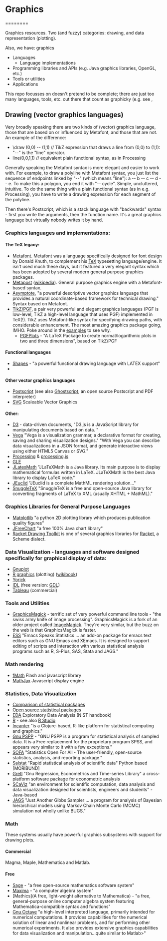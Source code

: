 # Graphics
========

Graphics resources.  Two  (and fuzzy) categories:  drawing, and data representation (plotting).

Also, we have:  graphics 

 * Languages
   * Language implementations
 * Programming libraries and APIs (e.g. Java graphics libraries, OpenGL, etc.)
 * Tools or utilities
 * Applications

This repo focusses on doesn't pretend to be complete; there are just too many languages, tools, etc. out there that count as graphicky (e.g. see [](http://www.geos.ed.ac.uk/homes/hcp/idletc.html), 

## Drawing (vector graphics languages)

Very broadly speaking there are two kinds of (vector) graphics language, those that are based on or influenced by Metafont, and those that are not.  An example of the difference:

  *  \draw (0,0) -- (1,1)    // TikZ expression that draws a line from (0,0) to (1,1):  "--" is the "line" operator.
  *  line(0,0,1,1)           // equivalent plain functional syntax, as in Processing

Generally speaking the Metafont syntax is more elegant and easier to work with.  For example, to draw a polyline with Metafont syntax, you just list the sequence of endpoints linked by "--" (which means "line"):  a -- b -- c -- d -- e.  To make this a polygon, you end it with "-- cycle".  Simple, uncluttered, intuitive.  To do the same thing with a plain functional syntax (as in e.g. Processing), you have to write a drawing expression for each segment of the polyline.

Then there's Postscript, which is a stack language with "backwards" syntax - first you write the arguments, then the function name.  It's a great graphics language but virtually nobody writes it by hand.

### Graphics languages and implementations:

#### The TeX legacy:

  * [Metafont](http://en.wikipedia.org/wiki/Metafont).  Metafont was a language specifically designed for font design by Donald Knuth, to complement his [TeX](http://en.wikipedia.org/wiki/TeX) typesetting language/engine.  It isn't used much these days, but it featured a very elegant syntax which has been adopted by several modern general purpose graphics packages.
  * [Metapost](https://www.tug.org/metapost.html)  ([wikipedia](http://en.wikipedia.org/wiki/MetaPost)).  General purpose graphics engine with a Metafont-based syntax.
  * [Asymptote](http://asymptote.sourceforge.net/), "a powerful descriptive vector graphics language that provides a natural coordinate-based framework for technical drawing."  Syntax based on Metafont.
  * [TikZ/PGF](http://en.wikipedia.org/wiki/PGF/TikZ), a pair very powerful and elegant graphics languages (PGF is low-level, TikZ a high-level language that uses PGF) implemented in TeX(!).  TikZ uses Metafont-like syntax for specifying drawing paths, with considerable enhancement.  The most amazing graphics package going, IMHO.  Poke around in the [examples](http://www.texample.net/tikz/examples/) to see why.
    *  [PGFPlots](http://pgfplots.sourceforge.net/) - "A LaTeX Package to create normal/logarithmic plots in two and three dimensions", based on TikZ/PGF
 
#### Functional languages

  * [Shapes](http://lang-shapes.sourceforge.net/) - "a powerful functional drawing language with LATEX support"
  * 

#### Other vector graphics languages
  * [Postscript](http://en.wikipedia.org/wiki/PostScript) (see also [Ghostscript](http://www.ghostscript.com/), an open source Postscript and PDF interpreter)
  * [SVG](http://en.wikipedia.org/wiki/Scalable_Vector_Graphics) Scaleable Vector Graphics

#### Other:
  * [D3](http://d3js.org/) - data-driven documents, "D3.js is a JavaScript library for manipulating documents based on data. "
  * [Vega](https://github.com/trifacta/vega) "Vega is a visualization grammar, a declarative format for creating, saving and sharing visualization designs."  "With Vega you can describe data visualizations in a JSON format, and generate interactive views using either HTML5 Canvas or SVG."
  * [Processing](http://processing.org/) & [processing.js](http://processingjs.org/)
  * [GLE](http://glx.sourceforge.net/)
  * [JLatexMath](http://forge.scilab.org/index.php/p/jlatexmath/) "JLaTeXMath is a Java library. Its main purpose is to display mathematical formulas written in LaTeX. JLaTeXMath is the best Java library to display LaTeX code."
  * [JEuclid](http://jeuclid.sourceforge.net/) "JEuclid is a complete MathML rendering solution..."
  * [SnuggleTeX](http://www2.ph.ed.ac.uk/snuggletex/documentation/overview-and-features.html) "SnuggleTeX is a free and open-source Java library for converting fragments of LaTeX to XML (usually XHTML + MathML)."

### Graphics Libraries for General Purpose Languages
  * [Matplotlib](http://matplotlib.org/) "a python 2D plotting library which produces publication quality figures"
  * [JFreeChart](http://www.jfree.org/jfreechart/) "a free 100% Java chart library"
  * [Racket Drawing Toolkit](http://docs.racket-lang.org/draw/index.html) is one of several graphics libraries for [Racket](http://racket-lang.org/), a Scheme dialect.

### Data Visualization - languages and software designed specifically for graphical display of data:

  * [Gnuplot](http://www.gnuplot.info/)
  * [R graphics](http://cran.r-project.org/web/views/Graphics.html) (plotting) ([wikibook](http://en.wikibooks.org/wiki/R_Programming/Graphics))
  * [Yorick](http://yorick.sourceforge.net/)
  * [IDL](http://www.exelisvis.com/ProductsServices/IDL.aspx) (free version: [GDL](http://gnudatalanguage.sourceforge.net/))
  * [Tableau](http://www.tableausoftware.com/) (commercial)

### Tools and Utilities

  * [GraphicsMagick](http://www.graphicsmagick.org/) - terrific set of very powerful command line tools - "the swiss army knife of image processing".  GraphicsMagick is a fork of an older project called [ImageMagick](http://www.imagemagick.org/).  They're very similar, but the buzz on the web is that GraphicsMagick is faster.
  * [ESS](http://ess.r-project.org/) "Emacs Speaks Statistics ... an add-on package for emacs text editors such as GNU Emacs and XEmacs. It is designed to support editing of scripts and interaction with various statistical analysis programs such as R, S-Plus, SAS, Stata and JAGS."

### Math rendering

* [fMath](http://www.fmath.info/) Flash and javascript library
* [MathJax](http://www.mathjax.org/) Javascript display engine

### Statistics, Data Visualization

  * [Comparison of statistical packages](http://en.wikipedia.org/wiki/Comparison_of_statistical_packages)
  * [Open source statistical packages](http://en.wikipedia.org/wiki/List_of_statistical_packages#Open_source_statistical_packages)
  * [EDA](http://www.itl.nist.gov/div898/handbook/eda/eda.htm) Exploratory Data Analysis (NIST handbook)
  * [R](http://www.r-project.org/) - see also [R Studio](http://www.rstudio.com/ide/)
  * [Incanter](http://incanter.org/) "is a Clojure-based, R-like platform for statistical computing and graphics."
  * [Gnu PSPP](https://www.gnu.org/software/pspp/) - "GNU PSPP is a program for statistical analysis of sampled data. It is a Free replacement for the proprietary program SPSS, and appears very similar to it with a few exceptions."
  * [SOFA](http://www.sofastatistics.com/home.php) "Statistics Open For All - The user-friendly, open-source statistics, analysis, and reporting package."
  * [Salstat](http://www.salstat.com/) "Rapid statistical analysis of scientific data" Python based [MORIBUND]
  * [Gretl](http://gretl.sourceforge.net/) "Gnu Regression, Econometrics and Time-series Library" a cross-platform software package for econometric analysis
  * [SCaViz](http://jwork.org/scavis/) "an environment for scientific computation, data analysis and data visualization designed for scientists, engineers and students" - Java-based
  * [JAGS](http://mcmc-jags.sourceforge.net/) "Just Another Gibbs Sampler ... a program for analysis of Bayesian hierarchical models using Markov Chain Monte Carlo (MCMC) simulation  not wholly unlike BUGS."

### Math

These systems usually have powerful graphics subsystems with support for drawing plots.

#### Commercial
Magma, Maple, Mathematica and Matlab.

#### Free
  * [Sage](http://www.sagemath.org/) - "a free open-source mathematics software system"
  * [Maxima](http://maxima.sourceforge.net/) - "a computer algebra system"
  * [Mathics](A free, light-weight alternative to Mathematica) - "a free, general-purpose online computer algebra system featuring Mathematica-compatible syntax and functions"
  * [Gnu Octave](http://www.gnu.org/software/octave/)  "a high-level interpreted language, primarily intended for numerical computations. It provides capabilities for the numerical solution of linear and nonlinear problems, and for performing other numerical experiments. It also provides extensive graphics capabilities for data visualization and manipulation...quite similar to Matlab>"
